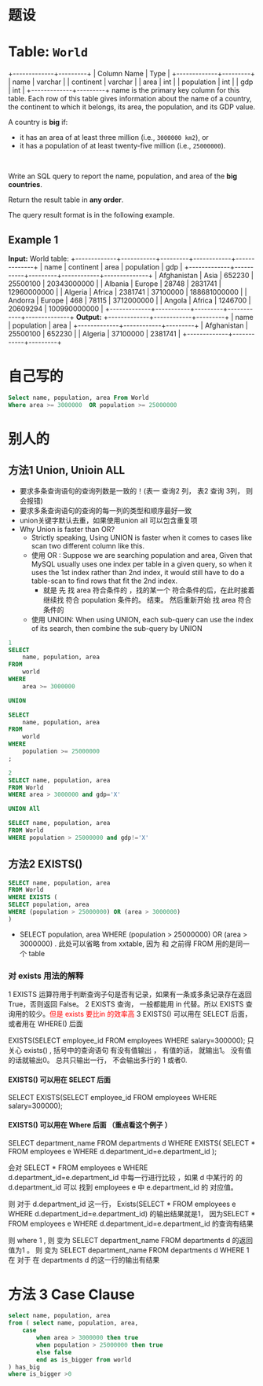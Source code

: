# 题设

# Table: `World`

+-------------+---------+
| Column Name | Type    |
+-------------+---------+
| name        | varchar |
| continent   | varchar |
| area        | int     |
| population  | int     |
| gdp         | int     |
+-------------+---------+
name is the primary key column for this table.
Each row of this table gives information about the name of a country, the continent to which it belongs, its area, the population, and its GDP value.

A country is **big** if:

- it has an area of at least three million (i.e., `3000000 km2`), or
- it has a population of at least twenty-five million (i.e., `25000000`).

&nbsp;

Write an SQL query to report the name, population, and area of the **big countries**.

Return the result table in **any order**.

The query result format is in the following example.

## Example 1

**Input:** 
World table:
+-------------+-----------+---------+------------+--------------+
| name        | continent | area    | population | gdp          |
+-------------+-----------+---------+------------+--------------+
| Afghanistan | Asia      | 652230  | 25500100   | 20343000000  |
| Albania     | Europe    | 28748   | 2831741    | 12960000000  |
| Algeria     | Africa    | 2381741 | 37100000   | 188681000000 |
| Andorra     | Europe    | 468     | 78115      | 3712000000   |
| Angola      | Africa    | 1246700 | 20609294   | 100990000000 |
+-------------+-----------+---------+------------+--------------+
**Output:** 
+-------------+------------+---------+
| name        | population | area    |
+-------------+------------+---------+
| Afghanistan | 25500100   | 652230  |
| Algeria     | 37100000   | 2381741 |
+-------------+------------+---------+

# 自己写的

```sql
Select name, population, area From World 
Where area >= 3000000  OR population >= 25000000
```

# 别人的

## 方法1 Union, Unioin ALL

- 要求多条查询语句的查询列数是一致的！(表一 查询2 列， 表2 查询 3列， 则会报错)
- 要求多条查询语句的查询的每一列的类型和顺序最好一致
- union关键字默认去重，如果使用union all 可以包含重复项  
- Why Union is faster than OR?
  - Strictly speaking, Using UNION is faster when it comes to cases like scan two different column like this.
  - 使用 OR : Suppose we are searching population and area, Given that MySQL usually uses one index per table in a given query, so when it uses the 1st index rather than 2nd index, it would still have to do a table-scan to find rows that fit the 2nd index. 
    - 就是 先 找 area 符合条件的 ，找的某一个 符合条件的后，在此时接着继续找 符合 population 条件的。 结束。 然后重新开始 找 area 符合条件的 
  - 使用 UNIOIN: When using UNION, each sub-query can use the index of its search, then combine the sub-query by UNION

```sql
1 
SELECT
    name, population, area
FROM
    world
WHERE
    area >= 3000000

UNION

SELECT
    name, population, area
FROM
    world
WHERE
    population >= 25000000
;

2 
SELECT name, population, area
FROM World
WHERE area > 3000000 and gdp='X'

UNION All

SELECT name, population, area
FROM World
WHERE population > 25000000 and gdp!='X'
```

## 方法2 EXISTS()

```sql
SELECT name, population, area
FROM World
WHERE EXISTS (
SELECT population, area
WHERE (population > 25000000) OR (area > 3000000)
)
```

- SELECT population, area WHERE (population > 25000000) OR (area > 3000000) . 此处可以省略 from xxtable, 因为 和 之前得 FROM 用的是同一个 table

### 对 exists 用法的解释

1 EXISTS 运算符用于判断查询子句是否有记录，如果有一条或多条记录存在返回 True，否则返回 False。
2 EXISTS 查询， 一般都能用 in 代替。所以 EXISTS 查询用的较少。<font color = red>但是 exists 要比in 的效率高 </font>
3 EXISTS() 可以用在 SELECT 后面， 或者用在 WHERE() 后面 

EXISTS(SELECT employee_id FROM employees WHERE salary=300000);
只关心 exists() , 括号中的查询语句 有没有值输出 ， 
有值的话， 就输出1。 没有值的话就输出0。
总共只输出一行， 不会输出多行的 1 或者0. 

#### EXISTS() 可以用在 SELECT 后面

SELECT EXISTS(SELECT employee_id FROM employees WHERE salary=300000);

#### EXISTS() 可以用在 Where  后面 （重点看这个例子 ）

SELECT department_name
FROM departments d
WHERE EXISTS(
    SELECT *
    FROM employees e
    WHERE d.department_id=e.department_id
); 

会对  SELECT * FROM employees e WHERE d.department_id=e.department_id 中每一行进行比较 ，如果  d 中某行的 的 d.department_id 可以 找到 employees e 中 e.department_id 的 对应值。 

则 对于 d.department_id 这一行， Exists(SELECT * FROM employees e WHERE d.department_id=e.department_id) 的输出结果就是1， 因为SELECT * FROM employees e WHERE d.department_id=e.department_id 的查询有结果 

则 where 1 , 则 变为 SELECT department_name FROM departments d  的返回值为1 。
则 变为 SELECT department_name FROM departments d WHERE 1 在 对于 在 departments d 的这一行的输出有结果 

# 方法 3 Case Clause

```sql
select name, population, area
from ( select name, population, area,
    case 
        when area > 3000000 then true
        when population > 25000000 then true 
        else false
        end as is_bigger from world
) has_big
where is_bigger >0
```
